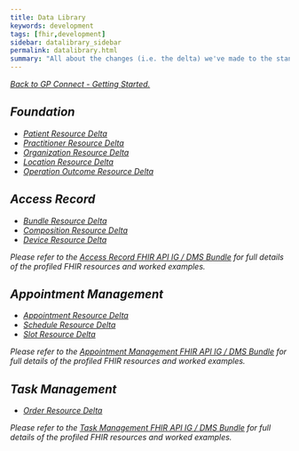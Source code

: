 ```yaml
---
title: Data Library
keywords: development
tags: [fhir,development]
sidebar: datalibrary_sidebar
permalink: datalibrary.html
summary: "All about the changes (i.e. the delta) we've made to the standard FHIR data models for GP Connect."
---
```


[<i class="fa fa-arrow-left" aria-hidden="true"/> Back to GP Connect - Getting Started.](index.html)

## Foundation ##

- [Patient Resource Delta](datalibrary_delta_patient_resource.html)
- [Practitioner Resource Delta](datalibrary_delta_practitioner_resource.html)
- [Organization Resource Delta](datalibrary_delta_organization_resource.html)
- [Location Resource Delta](datalibrary_delta_location_resource.html)
- [Operation Outcome Resource Delta](datalibrary_delta_operation_outcome_resource.html)

## Access Record ##

- [Bundle Resource Delta](datalibrary_delta_bundle_searchset_resource.html)
- [Composition Resource Delta](datalibrary_delta_composition_resource.html)
- [Device Resource Delta](datalibrary_delta_device_resource.html)

Please refer to the [Access Record FHIR API IG / DMS Bundle](http://data.developer.nhs.uk/fhir/candidaterelease-170816-getrecord/index.html) for full details of the profiled FHIR resources and worked examples.

## Appointment Management ##

- [Appointment Resource Delta](datalibrary_delta_appointment_resource.html)
- [Schedule Resource Delta](datalibrary_delta_schedule_resource.html)
- [Slot Resource Delta](datalibrary_delta_slot_resource.html)

Please refer to the [Appointment Management FHIR API IG / DMS Bundle](http://data.developer.nhs.uk/fhir/candidaterelease-250816-appts/index.html) for full details of the profiled FHIR resources and worked examples.

## Task Management ##

- [Order Resource Delta](datalibrary_delta_order_resource.html)

Please refer to the [Task Management FHIR API IG / DMS Bundle](http://data.developer.nhs.uk/fhir/candidaterelease-170816-tasks/index.html) for full details of the profiled FHIR resources and worked examples.

